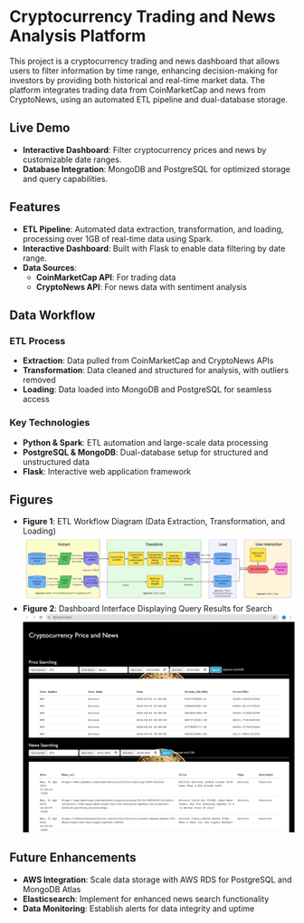 # Cryptocurrency Trading and News Analysis Platform

This project is a cryptocurrency trading and news dashboard that allows users to filter information by time range, enhancing decision-making for investors by providing both historical and real-time market data. The platform integrates trading data from CoinMarketCap and news from CryptoNews, using an automated ETL pipeline and dual-database storage.

## Live Demo
- **Interactive Dashboard**: Filter cryptocurrency prices and news by customizable date ranges.
- **Database Integration**: MongoDB and PostgreSQL for optimized storage and query capabilities.

## Features
- **ETL Pipeline**: Automated data extraction, transformation, and loading, processing over 1GB of real-time data using Spark.
- **Interactive Dashboard**: Built with Flask to enable data filtering by date range.
- **Data Sources**:
  - **CoinMarketCap API**: For trading data
  - **CryptoNews API**: For news data with sentiment analysis

## Data Workflow
### ETL Process
- **Extraction**: Data pulled from CoinMarketCap and CryptoNews APIs
- **Transformation**: Data cleaned and structured for analysis, with outliers removed
- **Loading**: Data loaded into MongoDB and PostgreSQL for seamless access

### Key Technologies
- **Python & Spark**: ETL automation and large-scale data processing
- **PostgreSQL & MongoDB**: Dual-database setup for structured and unstructured data
- **Flask**: Interactive web application framework

## Figures
- **Figure 1**: ETL Workflow Diagram (Data Extraction, Transformation, and Loading)
![ETL Workflow Diagram](https://github.com/LinZhou606/Cryptocurrency-Trading-and-News-Analysis-Platform/blob/main/ETL_Workflow_Diagram.png)
- **Figure 2**: Dashboard Interface Displaying Query Results for Search
![Dashboard Overview](https://github.com/LinZhou606/Cryptocurrency-Trading-and-News-Analysis-Platform/blob/main/dashboard_screenshots.png)  

## Future Enhancements
- **AWS Integration**: Scale data storage with AWS RDS for PostgreSQL and MongoDB Atlas
- **Elasticsearch**: Implement for enhanced news search functionality
- **Data Monitoring**: Establish alerts for data integrity and uptime
